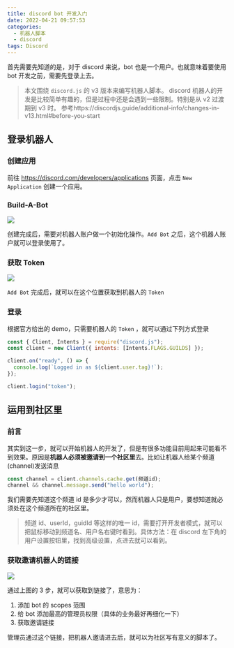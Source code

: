 ```yaml
---
title: discord bot 开发入门
date: 2022-04-21 09:57:53
categories:
  - 机器人脚本
  - discord
tags: Discord
---
```


首先需要先知道的是，对于 discord 来说，bot 也是一个用户。也就意味着要使用 bot 开发之前，需要先登录上去。

<!-- more -->

> 本文围绕 `discord.js` 的 v3 版本来编写机器人脚本。
> discord 机器人的开发是比较简单有趣的，但是过程中还是会遇到一些限制。特别是从 v2 过渡期到 v3 时。
> 参考https://discordjs.guide/additional-info/changes-in-v13.html#before-you-start

## 登录机器人

### 创建应用

前往 https://discord.com/developers/applications 页面，点击 `New Application` 创建一个应用。

### Build-A-Bot

![](/images/e6c9d24ely1h1l1bqb3gjj21gv0cddgy.jpg)

创建完成后，需要对机器人账户做一个初始化操作。`Add Bot` 之后，这个机器人账户就可以登录使用了。

### 获取 Token

![](/images/20220424230317.png)

`Add Bot` 完成后，就可以在这个位置获取到机器人的 `Token`

### 登录

根据官方给出的 demo，只需要机器人的 `Token` ，就可以通过下列方式登录

```js
const { Client, Intents } = require("discord.js");
const client = new Client({ intents: [Intents.FLAGS.GUILDS] });

client.on("ready", () => {
  console.log(`Logged in as ${client.user.tag}!`);
});

client.login("token");
```

## 运用到社区里

### 前言

其实到这一步，就可以开始机器人的开发了，但是有很多功能目前用起来可能看不到效果。原因是**机器人必须被邀请到一个社区里**去。比如让机器人给某个频道(channel)发送消息

```js
const channel = client.channels.cache.get(频道id);
channel && channel.message.send("hello world");
```

我们需要先知道这个频道 id 是多少才可以，然而机器人只是用户，要想知道就必须处在这个频道所在的社区里。

> 频道 id、userId，guidId 等这样的唯一 id，需要打开开发者模式，就可以把鼠标移动到频道名、用户名右键时看到。具体方法：在 discord 左下角的用户设置按钮里，找到高级设置，点进去就可以看到。

### 获取邀请机器人的链接

![](/images/20220424230311237.png)

通过上图的 3 步，就可以获取到链接了，意思为：

1. 添加 bot 的 scopes 范围
2. 给 bot 添加最高的管理员权限（具体的业务最好再细化一下）
3. 获取邀请链接

管理员通过这个链接，把机器人邀请进去后，就可以为社区写有意义的脚本了。
